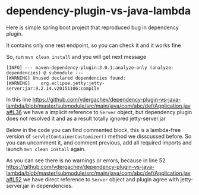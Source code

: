 # dependency-plugin-vs-java-lambda
Here is simple spring boot project that reproduced bug in dependency plugin.

It contains only one rest endpoint, so you can check it and it works fine

So, run `mvn clean install` and you will get next message 

```
[INFO] --- maven-dependency-plugin:3.0.1:analyze-only (analyze-dependencies) @ submodule ---
[WARNING] Unused declared dependencies found:
[WARNING]    org.eclipse.jetty:jetty-server:jar:9.2.14.v20151106:compile
```

In this line https://github.com/vdergachev/dependency-plugin-vs-java-lambda/blob/master/submodule/src/main/java/com/abc/def/Application.java#L36 we have a implicit reference to `Server` object, but dependency plugin does not resolved it and as a result totally ignored jetty-server.jar 

Below in the code you can find commented block, this is a lambda-free version of `servletContainerCustomizer()` method we disscussed before. So you can uncomment it, and comment previous, add all required imports and launch `mvn clean install` again.

As you can see there is no warnings or errors, because in line 52 https://github.com/vdergachev/dependency-plugin-vs-java-lambda/blob/master/submodule/src/main/java/com/abc/def/Application.java#L52 we have direct reference to `Server` object and plugin agree with jetty-server.jar in dependencies.

